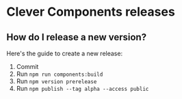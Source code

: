 # Clever Components releases

## How do I release a new version?

Here's the guide to create a new release:

1. Commit
1. Run `npm run components:build`
1. Run `npm version prerelease`
1. Run `npm publish --tag alpha --access public`
